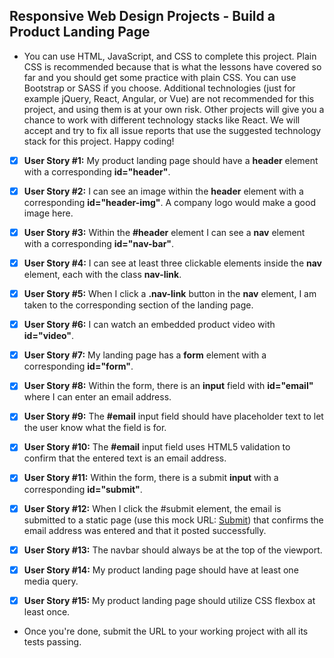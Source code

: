 ## Responsive Web Design Projects - Build a Product Landing Page

* You can use HTML, JavaScript, and CSS to complete this project. Plain CSS is recommended because that is what the lessons have covered so far and you should get some practice with plain CSS. You can use Bootstrap or SASS if you choose. Additional technologies (just for example jQuery, React, Angular, or Vue) are not recommended for this project, and using them is at your own risk. Other projects will give you a chance to work with different technology stacks like React. We will accept and try to fix all issue reports that use the suggested technology stack for this project. Happy coding!

- [x] **User Story #1:** My product landing page should have a **header** element with a corresponding **id="header"**.

- [x] **User Story #2:** I can see an image within the **header** element with a corresponding **id="header-img"**. A company logo would make a good image here.

- [x] **User Story #3:** Within the **#header** element I can see a **nav** element with a corresponding **id="nav-bar"**.

- [x] **User Story #4:** I can see at least three clickable elements inside the **nav** element, each with the class **nav-link**.

- [x] **User Story #5:** When I click a **.nav-link** button in the **nav** element, I am taken to the corresponding section of the landing page.

- [x] **User Story #6:** I can watch an embedded product video with **id="video"**.

- [x] **User Story #7:** My landing page has a **form** element with a corresponding **id="form"**.

- [x] **User Story #8:** Within the form, there is an **input** field with **id="email"** where I can enter an email address.

- [x] **User Story #9:** The **#email** input field should have placeholder text to let the user know what the field is for.

- [x] **User Story #10:** The **#email** input field uses HTML5 validation to confirm that the entered text is an email address.

- [x] **User Story #11:** Within the form, there is a submit **input** with a corresponding **id="submit"**.

- [x] **User Story #12:** When I click the #submit element, the email is submitted to a static page (use this mock URL: [Submit](https://www.freecodecamp.com/email-submit)) that confirms the email address was entered and that it posted successfully.

- [x] **User Story #13:** The navbar should always be at the top of the viewport.

- [x] **User Story #14:** My product landing page should have at least one media query.

- [x] **User Story #15:** My product landing page should utilize CSS flexbox at least once.

* Once you're done, submit the URL to your working project with all its tests passing.